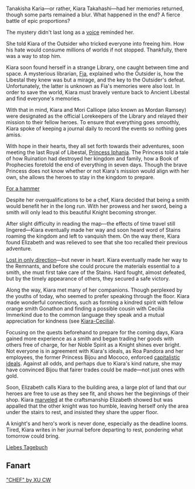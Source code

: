 Tanakisha Karia—or rather, Kiara Takahashi—had her memories returned, though some parts remained a blur. What happened in the end? A fierce battle of epic proportions?

The mystery didn't last long as a [voice](https://youtu.be/5pgqtkxazUo?t=471) reminded her.

She told Kiara of the Outsider who tricked everyone into freeing him. How his hate would consume millions of worlds if not stopped. Thankfully, there was a way to stop him.

Kiara soon found herself in a strange Library, one caught between time and space. A mysterious librarian, [Fia](https://youtu.be/5pgqtkxazUo?t=753), explained who the Outsider is, how the Libestal they knew was but a mirage, and the key to the Outsider's defeat. Unfortunately, the latter is unknown as Fia's memories were also lost. In order to save the world, Kiara must bravely venture back to Ancient Libestal and find everyone's memories.

With that in mind, Kiara and Mori Calliope (also known as Mordan Ramsey) were designated as the official Lorekeepers of the Library and relayed their mission to their fellow heroes. To ensure that everything goes smoothly, Kiara spoke of keeping a journal daily to record the events so nothing goes amiss.

With hope in their hearts, they all set forth towards their adventures, soon meeting the last Royal of Libestal, [Princess Iphania](https://youtu.be/5pgqtkxazUo?t=1374). The Princess told a tale of how Ruination had destroyed her kingdom and family, how a Book of Prophecies foretold the end of everything in seven days. Though the brave Princess does not know whether or not Kiara's mission would align with her own, she allows the heroes to stay in the kingdom to prepare.

[For a hammer](#embed:https://youtu.be/5pgqtkxazUo?t=1876)

Despite her overqualifications to be a chef, Kiara decided that being a smith would benefit her in the long run. With her prowess and her sword, being a smith will only lead to this beautiful Knight becoming stronger.

After slight difficulty in reading the map—the effects of time travel still lingered—Kiara eventually made her way and soon heard word of Stains roaming the kingdom and left to vanquish them. On the way there, Kiara found Elizabeth and was relieved to see that she too recalled their previous adventure.

[Lost in only direction](https://youtu.be/5pgqtkxazUo?t=2908)—but never in heart. Kiara eventually made her way to the Remnants, and before she could procure the materials essential to a smith, she must first take care of the Stains. Hard fought, almost defeated, but by the timely appearance of others, they secured a safe victory.

Along the way, Kiara met many of her companions. Though perplexed by the youths of today, who seemed to prefer speaking through the floor. Kiara made wonderful connections, such as forming a kindred spirit with fellow orange smith Gonathon and finding a possible cousin with Cecilia Immerkind due to the common language they speak and a mutual appreciation for kindness (see [Kiara-Cecilia](#edge:cecilia-kiara)).

Focusing on the quests beforehand to prepare for the coming days, Kiara gained more experience as a smith and began trading her goods with others free of charge, for her Noble Spirit as a Knight shines ever bright. Not everyone is in agreement with Kiara's ideals, as Roa Pandora and her employees, the former Princess Bijou and Mococo, enforced [capitalistic ideals](https://youtu.be/5pgqtkxazUo?t=9621). Against all odds, and perhaps due to Kiara's kind nature, she may have convinced Bijou that fairer trades could be made—not just ones with gold.

Soon, Elizabeth calls Kiara to the building area, a large plot of land that our heroes are free to use as they see fit, and shows her the beginnings of their shop. Kiara [marveled](https://www.youtube.com/live/5pgqtkxazUo?si=7diOGxuprXPr80Zl&t=11622) at the craftsmanship Elizabeth showed but was appalled that the other knight was too humble, leaving herself only the area under the stairs to rest, and insisted they share the upper floor.

A knight's and hero's work is never done, especially as the deadline looms. Tired, Kiara writes in her journal before departing to rest, pondering what tomorrow could bring.

[Liebes Tagebuch](#embed:https://www.youtube.com/live/5pgqtkxazUo?si=o9cCRFjDiz3cwnjr&t=13675)

## Fanart

["CHEF" by XU CW](https://x.com/2H2xO2is2H2O/status/1921125232099651645)

<!-- calli -->

